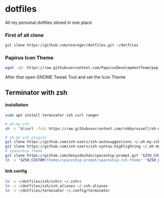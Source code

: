# dotfiles

All my personal dotfiles stored in one place

### First of all clone
```zsh
git clone https://github.com/nieroger/dotfiles.git ~/dotfiles
```

### Papirus Icon Theme
```zsh
wget -qO- https://raw.githubusercontent.com/PapirusDevelopmentTeam/papirus-icon-theme/master/install.sh | DESTDIR="$HOME/.icons" sh
```
After that open GNOME Tweak Tool and set the Icon Theme

## Terminator with zsh
#### installation

```zsh
sudo apt install terminator zsh curl ranger

# oh-my-zsh
sh -c "$(curl -fsSL https://raw.githubusercontent.com/robbyrussell/oh-my-zsh/master/tools/install.sh)"

# oh-my-zsh plugins
git clone https://github.com/zsh-users/zsh-autosuggestions ~/.oh-my-zsh/custom/plugins/zsh-autosuggestions
git clone https://github.com/zsh-users/zsh-syntax-highlighting ~/.oh-my-zsh/custom/plugins/zsh-syntax-highlighting
# spaceship theme
git clone https://github.com/denysdovhan/spaceship-prompt.git "$ZSH_CUSTOM/themes/spaceship-prompt"
ln -s "$ZSH_CUSTOM/themes/spaceship-prompt/spaceship.zsh-theme" "$ZSH_CUSTOM/themes/spaceship.zsh-theme"
```
#### link config
```zsh
ln -s ~/dotfiles/zsh/zshrc ~/.zshrc
ln -s ~/dotfiles/zsh/zsh_aliases ~/.zsh_aliases
ln -s ~/dotfiles/terminator ~/.config/terminator
```


